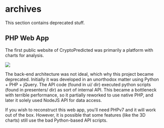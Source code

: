 # archives
This section contains deprecated stuff.

## PHP Web App
The first public website of CryptoPredicted was primarily a platform with charts for analysis.

![](https://i.imgur.com/RD1vmmE.png)

The back-end architecture was not ideal, which why this project became deprecated. Initially it was developed in an unorthodox matter using Python + PHP + jQuery. The API code (found in ui/ dir) executed python scripts (found in presenters/ dir) as sort of internal API.
This became a bottleneck with terrible performance, so it partially reworked to use native PHP, and later it solely used NodeJS API for data access.

If you wish to reconstruct this web app, you'll need PHPv7 and it will work out of the box. However, it is possible that some features (like the 3D charts) still use the bad Python-based API scripts.
